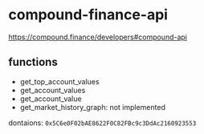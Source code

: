 # compound-finance-api

https://compound.finance/developers#compound-api

## functions
 - get_top_account_values
 - get_account_values
 - get_account_value
 - get_market_history_graph: not implemented


dontaions: `0x5C6e0F02bAE8622F0C82FBc9c3DdAc2160923553`